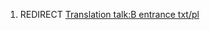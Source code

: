 1.  REDIRECT [Translation talk:B entrance
    txt/pl](Translation_talk:B_entrance_txt/pl "wikilink")